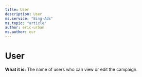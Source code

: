 ```yaml
---
title: User
description: User
ms.service: "Bing-Ads"
ms.topic: "article"
author: eric-urban
ms.author: eur
---
```


# User

**What it is:**     The name of users who can view or edit the campaign.


